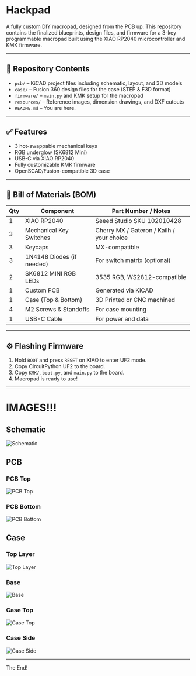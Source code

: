 # Hackpad

A fully custom DIY macropad, designed from the PCB up. This repository contains the finalized blueprints, design files, and firmware for a 3-key programmable macropad built using the XIAO RP2040 microcontroller and KMK firmware.

---

## 📁 Repository Contents

- `pcb/` – KiCAD project files including schematic, layout, and 3D models
- `case/` – Fusion 360 design files for the case (STEP & F3D format)
- `firmware/` – `main.py` and KMK setup for the macropad
- `resources/` – Reference images, dimension drawings, and DXF cutouts
- `README.md` – You are here.

---

## ✅ Features

- 3 hot-swappable mechanical keys
- RGB underglow (SK6812 Mini)
- USB-C via XIAO RP2040
- Fully customizable KMK firmware
- OpenSCAD/Fusion-compatible 3D case

---

## 🔩 Bill of Materials (BOM)

| Qty | Component                 | Part Number / Notes                          |
|-----|---------------------------|----------------------------------------------|
| 1   | XIAO RP2040               | Seeed Studio SKU 102010428                   |
| 3   | Mechanical Key Switches   | Cherry MX / Gateron / Kailh / your choice    |
| 3   | Keycaps                   | MX-compatible                                |
| 3   | 1N4148 Diodes (if needed) | For switch matrix (optional)                 |
| 2   | SK6812 MINI RGB LEDs      | 3535 RGB, WS2812-compatible                  |
| 1   | Custom PCB                | Generated via KiCAD                          |
| 1   | Case (Top & Bottom)       | 3D Printed or CNC machined                   |
| 4   | M2 Screws & Standoffs     | For case mounting                            |
| 1   | USB-C Cable               | For power and data                           |

---

## ⚙️ Flashing Firmware

1. Hold `BOOT` and press `RESET` on XIAO to enter UF2 mode.
2. Copy CircuitPython UF2 to the board.
3. Copy `KMK/`, `boot.py`, and `main.py` to the board.
4. Macropad is ready to use!

---




# IMAGES!!!

## Schematic

![Schematic](Schematic.png)

## PCB

### PCB Top
![PCB Top](PCB_Top.png)


### PCB Bottom
![PCB Bottom](PCB_Bottom.png)

## Case


### Top Layer
![Top Layer](Top_Layer.png)


### Base
![Base](Base.png)


### Case Top
![Case Top](Case_Top.png)


### Case Side
![Case Side](Case_Side.png)

---

The End!